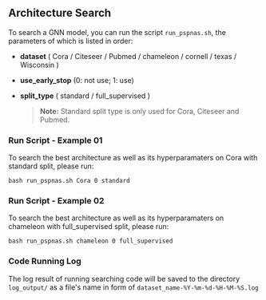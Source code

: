 ##  Architecture Search

To search a GNN model, you can run the script `run_pspnas.sh`, the parameters of which is listed in order:

+ **dataset** ( Cora / Citeseer / Pubmed / chameleon / cornell / texas / Wisconsin )

+ **use_early_stop** (0: not use;  1: use)

+ **split_type** ( standard / full_supervised )

  > **Note:** Standard split type is only used for Cora, Citeseer and Pubmed. 

### Run Script - Example 01

To search the best architecture as well as its hyperparamaters on Cora with standard split, please run: 

```
bash run_pspnas.sh Cora 0 standard
```

### Run Script - Example 02

To search the best architecture as well as its hyperparamaters on chameleon with full_supervised split, please run: 

```
bash run_pspnas.sh chameleon 0 full_supervised
```

### Code Running Log

The log result of running searching code will be saved to the directory `log_output/` as a file's name in form of `dataset_name-%Y-%m-%d-%H-%M-%S.log`

